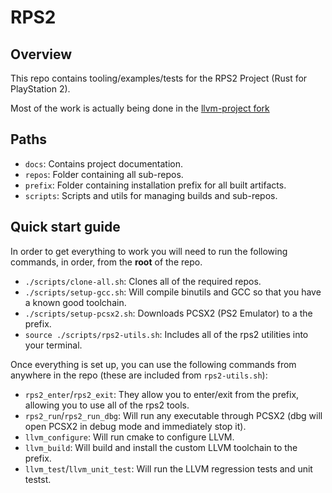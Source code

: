 # RPS2
## Overview
This repo contains tooling/examples/tests for the RPS2 Project (Rust for PlayStation 2).

Most of the work is actually being done in the [llvm-project fork](https://github.com/Tazdevil971/llvm-project-r5900/tree/dev-r5900)

## Paths
- `docs`: Contains project documentation.
- `repos`: Folder containing all sub-repos.
- `prefix`: Folder containing installation prefix for all built artifacts.
- `scripts`: Scripts and utils for managing builds and sub-repos.

## Quick start guide
In order to get everything to work you will need to run the following commands, in order, from the **root** of the repo.

- `./scripts/clone-all.sh`: Clones all of the required repos.
- `./scripts/setup-gcc.sh`: Will compile binutils and GCC so that you have a known good toolchain.
- `./scripts/setup-pcsx2.sh`: Downloads PCSX2 (PS2 Emulator) to a the prefix.
- `source ./scripts/rps2-utils.sh`: Includes all of the rps2 utilities into your terminal.

Once everything is set up, you can use the following commands from anywhere in the repo (these are included from `rps2-utils.sh`):
- `rps2_enter`/`rps2_exit`: They allow you to enter/exit from the prefix, allowing you to use all of the rps2 tools.
- `rps2_run`/`rps2_run_dbg`: Will run any executable through PCSX2 (dbg will open PCSX2 in debug mode and immediately stop it).
- `llvm_configure`: Will run cmake to configure LLVM.
- `llvm_build`: Will build and install the custom LLVM toolchain to the prefix.
- `llvm_test`/`llvm_unit_test`: Will run the LLVM regression tests and unit testst.